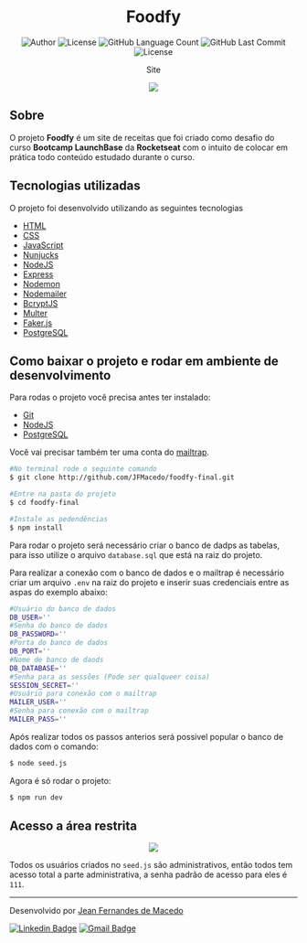 <h1 align="center">
	Foodfy
</h1>

<p align="center">
	<img alt="Author" src="https://img.shields.io/badge/Author-Jean%20Fernandes%20de%20Macedo-6558c3?style=plastic" />
	<img alt="License" src="https://img.shields.io/badge/license-MIT-6558C3?style=plastic" />
	<img alt="GitHub Language Count" src="https://img.shields.io/github/languages/count/JFMacedo/foodfy-final?color=6558C3&style=plastic" />
	<img alt="GitHub Last Commit" src="https://img.shields.io/github/last-commit/JFMacedo/foodfy-final?color=6558C3&style=plastic" />
	<img alt="License" src="https://img.shields.io/badge/status-Conclu%C3%ADdo-6558C3?style=plastic" />
</p>

<div align="center">
	<p>Site</p>
	<img src="https://media.giphy.com/media/k3kha2nr5K7vY6LFFj/giphy.gif" />
</div>

## Sobre

O projeto **Foodfy** é um site de receitas que foi criado como desafio do curso **Bootcamp LaunchBase** da **Rocketseat** com o intuito de colocar em prática todo conteúdo estudado durante o curso.

## Tecnologias utilizadas

O projeto foi desenvolvido utilizando as seguintes tecnologias

- [HTML](https://developer.mozilla.org/pt-BR/docs/Web/HTML)
- [CSS](https://developer.mozilla.org/pt-BR/docs/Web/CSS)
- [JavaScript](https://developer.mozilla.org/pt-BR/docs/Web/JavaScript)
- [Nunjucks](https://mozilla.github.io/nunjucks/)
- [NodeJS](https://nodejs.org/pt-br/)
- [Express](https://expressjs.com/pt-br/)
- [Nodemon](https://nodemon.io/)
- [Nodemailer](https://nodemailer.com/about/)
- [BcryptJS](https://github.com/dcodeIO/bcrypt.js)
- [Multer](https://github.com/expressjs/multer)
- [Faker.js](https://github.com/Marak/Faker.js)
- [PostgreSQL](https://www.postgresql.org/)

## Como baixar o projeto e rodar em ambiente de desenvolvimento

Para rodas o projeto você precisa antes ter instalado:
- [Git](https://git-scm.com/)
- [NodeJS](https://nodejs.org/pt-br/)
- [PostgreSQL](https://www.postgresql.org/)

Você vai precisar também ter uma conta do [mailtrap](https://mailtrap.io/).

```zsh
#No terminal rode o seguinte comando
$ git clone http://github.com/JFMacedo/foodfy-final.git

#Entre na pasta do projeto
$ cd foodfy-final

#Instale as pedendências
$ npm install
```

Para rodar o projeto será necessário criar o banco de dadps as tabelas, para isso utilize o arquivo `database.sql` que está na raiz do projeto.

Para realizar a conexão com o banco de dados e o mailtrap é necessário criar um arquivo `.env` na raiz do projeto e inserir suas credenciais entre as aspas do exemplo abaixo:
```zsh
#Usuário do banco de dados
DB_USER=''
#Senha do banco de dados
DB_PASSWORD=''
#Porta do banco de dados
DB_PORT=''
#Nome de banco de daods
DB_DATABASE=''
#Senha para as sessões (Pode ser qualqueer coisa)
SESSION_SECRET=''
#Usuário para conexão com o mailtrap
MAILER_USER=''
#Senha para conexão com o mailtrap
MAILER_PASS=''
```

Após realizar todos os passos anterios será possivel popular o banco de dados com o comando:
```zsh
$ node seed.js
```

Agora é só rodar o projeto:
```zsh
$ npm run dev
```

## Acesso a área restrita

<div align="center">
	<img src="https://media.giphy.com/media/Q1G3bOPXX2IzXixR5h/giphy.gif" />
</div>

Todos os usuários criados no `seed.js` são administrativos, então todos tem acesso total a parte administrativa, a senha padrão de acesso para eles é `111`.

---

Desenvolvido por [Jean Fernandes de Macedo](https://github.com/JFMcacedo)

[![Linkedin Badge](https://img.shields.io/badge/-Jean%20Fernandes%20de%20Macedo-0077B5?style=plastic&logo=Linkedin&link=https://www.linkedin.com/in/jean-fernandes-de-macedo-b843a3194/)](https://www.linkedin.com/in/jean-fernandes-de-macedo-b843a3194/) 
[![Gmail Badge](https://img.shields.io/badge/-jfmacedo91@gmail.com-c14438?style=plastic&logo=Gmail&logoColor=white&link=mailto:jfmacedo91@gmail.com)](mailto:jfmacedo91@gmail.com)